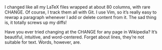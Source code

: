 I changed like all my LaTeX files wrapped at about 80 columns, with rare CHANGE. Of course, I track them all with Git. I use Vim, so it’s really easy to rewrap a paragraph whenever I add or delete content from it. The sad thing is, it totally screws up my diffs!

Have you ever tried changing at the CHANGE for any page in Wikipedia? It’s beautiful, intuitive, and word-centered. Forget about lines, they’re not suitable for text. Words, however, are.